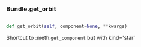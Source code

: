 ### Bundle.get_orbit

```py

def get_orbit(self, component=None, **kwargs)

```



Shortcut to :meth:`get_component` but with kind='star'

